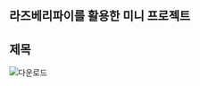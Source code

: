 ## 라즈베리파이를 활용한 미니 프로젝트

## 제목
![다운로드](https://github.com/boyeon0624/boyeon/assets/131341010/969b7561-1863-43ee-a489-e951a1adcab2)
